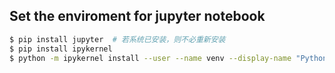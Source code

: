 ## Set the enviroment for jupyter notebook

```bash
$ pip install jupyter  # 若系统已安装，则不必重新安装
$ pip install ipykernel
$ python -m ipykernel install --user --name venv --display-name "Python3(geneview)"
```
